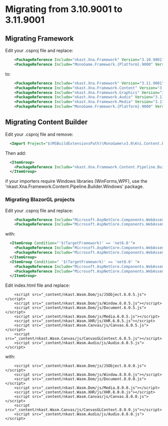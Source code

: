 # Migrating from 3.10.9001 to 3.11.9001


## Migrating Framework

Edit your .csproj file and replace:

```xml
    <PackageReference Include="nkast.Xna.Framework" Version="3.10.9001" />
    <PackageReference Include="MonoGame.Framework.{Platform}.9000" Version="3.10.9001" />
```

to:

```xml   
    <PackageReference Include="nkast.Xna.Framework" Version="3.11.9001" />
    <PackageReference Include="nkast.Xna.Framework.Content" Version="3.11.9001" />
    <PackageReference Include="nkast.Xna.Framework.Graphics" Version="3.11.9001" />
    <PackageReference Include="nkast.Xna.Framework.Audio" Version="3.11.9001" />
    <PackageReference Include="nkast.Xna.Framework.Media" Version="3.11.9001" />
    <PackageReference Include="MonoGame.Framework.{Platform}.9000" Version="3.11.9001" />
```

## Migrating Content Builder

Edit your .csproj file and remove:

```xml
  <Import Project="$(MSBuildExtensionsPath)\MonoGame\v3.0\Kni.Content.Builder.targets" />
```

Then add:

```xml
  <ItemGroup>
    <PackageReference Include="nkast.Xna.Framework.Content.Pipeline.Builder" Version="3.11.9001" />
  </ItemGroup>
```

if your importers require Windows libraries (WinForms,WPF), use the 'nkast.Xna.Framework.Content.Pipeline.Builder.Windows' package.

### Migrating BlazorGL projects

Edit your .csproj file and replace:

```xml
    <PackageReference Include="Microsoft.AspNetCore.Components.WebAssembly" Version="6.0.11" />
    <PackageReference Include="Microsoft.AspNetCore.Components.WebAssembly.DevServer" Version="6.0.11" PrivateAssets="all" />
```

with:

```xml
  <ItemGroup Condition="'$(TargetFramework)' == 'net6.0'">
    <PackageReference Include="Microsoft.AspNetCore.Components.WebAssembly" Version="6.0.27" />
    <PackageReference Include="Microsoft.AspNetCore.Components.WebAssembly.DevServer" Version="6.0.27" PrivateAssets="all" />
  </ItemGroup>
  <ItemGroup Condition=" '$(TargetFramework)' == 'net8.0' ">
    <PackageReference Include="Microsoft.AspNetCore.Components.WebAssembly" Version="8.0.2" />
    <PackageReference Include="Microsoft.AspNetCore.Components.WebAssembly.DevServer" Version="8.0.2" PrivateAssets="all" />
  </ItemGroup>
```

Edit index.html file and replace:

```
    <script src="_content/nkast.Wasm.Dom/js/JSObject.6.0.5.js"></script>
    <script src="_content/nkast.Wasm.Dom/js/Window.6.0.5.js"></script>
    <script src="_content/nkast.Wasm.Dom/js/Document.6.0.5.js"></script>
    <script src="_content/nkast.Wasm.Dom/js/Media.6.0.5.js"></script>
    <script src="_content/nkast.Wasm.XHR/js/XHR.6.0.5.js"></script>
    <script src="_content/nkast.Wasm.Canvas/js/Canvas.6.0.5.js"></script>
    <script src="_content/nkast.Wasm.Canvas/js/CanvasGLContext.6.0.5.js"></script>
    <script src="_content/nkast.Wasm.Audio/js/Audio.6.0.5.js"></script>
```

with:

```
    <script src="_content/nkast.Wasm.Dom/js/JSObject.8.0.0.js"></script>
    <script src="_content/nkast.Wasm.Dom/js/Window.8.0.0.js"></script>
    <script src="_content/nkast.Wasm.Dom/js/Document.8.0.0.js"></script>
    <script src="_content/nkast.Wasm.Dom/js/Media.8.0.0.js"></script>
    <script src="_content/nkast.Wasm.XHR/js/XHR.8.0.0.js"></script>
    <script src="_content/nkast.Wasm.Canvas/js/Canvas.8.0.0.js"></script>
    <script src="_content/nkast.Wasm.Canvas/js/CanvasGLContext.8.0.0.js"></script>
    <script src="_content/nkast.Wasm.Audio/js/Audio.8.0.0.js"></script>
```

